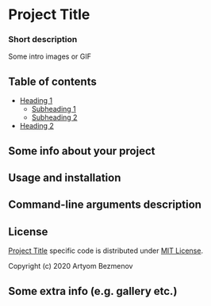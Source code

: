 # Project Title
### Short description

Some intro images or GIF

## Table of contents
- [Heading 1](#heading-1)
  + [Subheading 1](#subheading-1)
  + [Subheading 2](#subheading-2)
- [Heading 2](#heading-2)

## Some info about your project

## Usage and installation

## Command-line arguments description

## License
[Project Title](https://github.com/8nhuman8/nebular-automata) specific code is distributed under [MIT License](LICENSE).

Copyright (c) 2020 Artyom Bezmenov

## Some extra info (e.g. gallery etc.)
